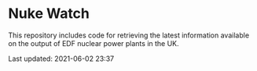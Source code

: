 # Nuke Watch

This repository includes code for retrieving the latest information available on the output of EDF nuclear power plants in the UK.

Last updated: 2021-06-02 23:37